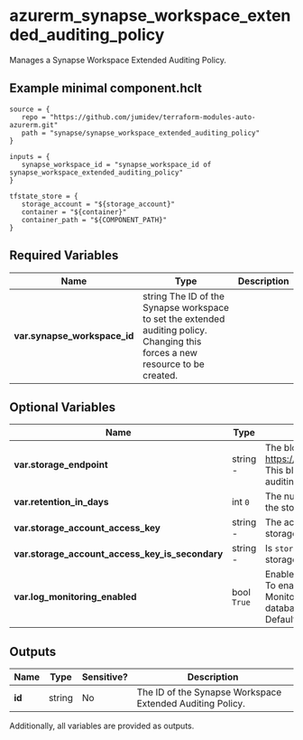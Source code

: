 # azurerm_synapse_workspace_extended_auditing_policy

Manages a Synapse Workspace Extended Auditing Policy.

## Example minimal component.hclt

```hcl
source = {
   repo = "https://github.com/jumidev/terraform-modules-auto-azurerm.git" 
   path = "synapse/synapse_workspace_extended_auditing_policy" 
}

inputs = {
   synapse_workspace_id = "synapse_workspace_id of synapse_workspace_extended_auditing_policy" 
}

tfstate_store = {
   storage_account = "${storage_account}" 
   container = "${container}" 
   container_path = "${COMPONENT_PATH}" 
}

```

## Required Variables

| Name | Type |  Description |
| ---- | --------- |  ----------- |
| **var.synapse_workspace_id** | string  The ID of the Synapse workspace to set the extended auditing policy. Changing this forces a new resource to be created. | 

## Optional Variables

| Name | Type |  Default  |  Description |
| ---- | --------- |  ----------- | ----------- |
| **var.storage_endpoint** | string  -  |  The blob storage endpoint (e.g. <https://example.blob.core.windows.net>). This blob storage will hold all extended auditing logs. | 
| **var.retention_in_days** | int  `0`  |  The number of days to retain logs for in the storage account. Defaults to `0`. | 
| **var.storage_account_access_key** | string  -  |  The access key to use for the auditing storage account. | 
| **var.storage_account_access_key_is_secondary** | string  -  |  Is `storage_account_access_key` value the storage's secondary key? | 
| **var.log_monitoring_enabled** | bool  `True`  |  Enable audit events to Azure Monitor? To enable server audit events to Azure Monitor, please enable its master database audit events to Azure Monitor. Defaults to `true`. | 



## Outputs

| Name | Type | Sensitive? | Description |
| ---- | ---- | --------- | --------- |
| **id** | string | No  | The ID of the Synapse Workspace Extended Auditing Policy. | 

Additionally, all variables are provided as outputs.
